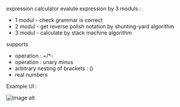 
expression calculator evalute expression by 3 moduls :
 * 1 modul - check grammar is correct
 * 2 modul - get reverse polish notation by shunting-yard algorithm
 * 3 modul - calculate by stack machine algorithm
 
supports
 * operation : +/*-
 * operation : unary minus
 * arbitrary nesting of brackets : ()
 * real numbers
 
 Example UI :
 
 ![Image alt](https://pp.userapi.com/c845016/v845016899/1bfe77/cw7WmO1JqYU.jpg)
